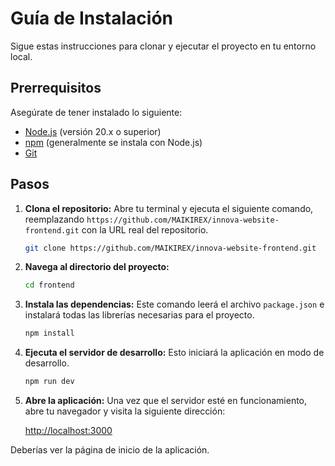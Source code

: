 # Guía de Instalación

Sigue estas instrucciones para clonar y ejecutar el proyecto en tu entorno local.

## Prerrequisitos

Asegúrate de tener instalado lo siguiente:

- [Node.js](https://nodejs.org/) (versión 20.x o superior)
- [npm](https://www.npmjs.com/get-npm) (generalmente se instala con Node.js)
- [Git](https://git-scm.com/)

## Pasos

1.  **Clona el repositorio:**
    Abre tu terminal y ejecuta el siguiente comando, reemplazando `https://github.com/MAIKIREX/innova-website-frontend.git` con la URL real del repositorio.

    ```bash
    git clone https://github.com/MAIKIREX/innova-website-frontend.git
    ```

2.  **Navega al directorio del proyecto:**

    ```bash
    cd frontend
    ```

3.  **Instala las dependencias:**
    Este comando leerá el archivo `package.json` e instalará todas las librerías necesarias para el proyecto.

    ```bash
    npm install
    ```

4.  **Ejecuta el servidor de desarrollo:**
    Esto iniciará la aplicación en modo de desarrollo.

    ```bash
    npm run dev
    ```

5.  **Abre la aplicación:**
    Una vez que el servidor esté en funcionamiento, abre tu navegador y visita la siguiente dirección:

    [http://localhost:3000](http://localhost:3000)

Deberías ver la página de inicio de la aplicación.
